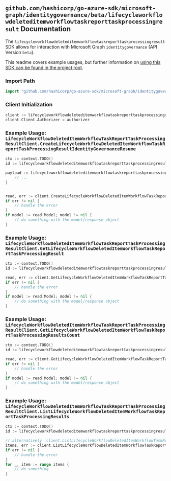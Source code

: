 
## `github.com/hashicorp/go-azure-sdk/microsoft-graph/identitygovernance/beta/lifecycleworkflowdeleteditemworkflowtaskreporttaskprocessingresult` Documentation

The `lifecycleworkflowdeleteditemworkflowtaskreporttaskprocessingresult` SDK allows for interaction with Microsoft Graph `identitygovernance` (API Version `beta`).

This readme covers example usages, but further information on [using this SDK can be found in the project root](https://github.com/hashicorp/go-azure-sdk/tree/main/docs).

### Import Path

```go
import "github.com/hashicorp/go-azure-sdk/microsoft-graph/identitygovernance/beta/lifecycleworkflowdeleteditemworkflowtaskreporttaskprocessingresult"
```


### Client Initialization

```go
client := lifecycleworkflowdeleteditemworkflowtaskreporttaskprocessingresult.NewLifecycleWorkflowDeletedItemWorkflowTaskReportTaskProcessingResultClientWithBaseURI("https://graph.microsoft.com")
client.Client.Authorizer = authorizer
```


### Example Usage: `LifecycleWorkflowDeletedItemWorkflowTaskReportTaskProcessingResultClient.CreateLifecycleWorkflowDeletedItemWorkflowTaskReportTaskProcessingResultIdentityGovernanceResume`

```go
ctx := context.TODO()
id := lifecycleworkflowdeleteditemworkflowtaskreporttaskprocessingresult.NewIdentityGovernanceLifecycleWorkflowDeletedItemWorkflowIdTaskReportIdTaskProcessingResultID("workflowId", "taskReportId", "taskProcessingResultId")

payload := lifecycleworkflowdeleteditemworkflowtaskreporttaskprocessingresult.CreateLifecycleWorkflowDeletedItemWorkflowTaskReportTaskProcessingResultIdentityGovernanceResumeRequest{
	// ...
}


read, err := client.CreateLifecycleWorkflowDeletedItemWorkflowTaskReportTaskProcessingResultIdentityGovernanceResume(ctx, id, payload, lifecycleworkflowdeleteditemworkflowtaskreporttaskprocessingresult.DefaultCreateLifecycleWorkflowDeletedItemWorkflowTaskReportTaskProcessingResultIdentityGovernanceResumeOperationOptions())
if err != nil {
	// handle the error
}
if model := read.Model; model != nil {
	// do something with the model/response object
}
```


### Example Usage: `LifecycleWorkflowDeletedItemWorkflowTaskReportTaskProcessingResultClient.GetLifecycleWorkflowDeletedItemWorkflowTaskReportTaskProcessingResult`

```go
ctx := context.TODO()
id := lifecycleworkflowdeleteditemworkflowtaskreporttaskprocessingresult.NewIdentityGovernanceLifecycleWorkflowDeletedItemWorkflowIdTaskReportIdTaskProcessingResultID("workflowId", "taskReportId", "taskProcessingResultId")

read, err := client.GetLifecycleWorkflowDeletedItemWorkflowTaskReportTaskProcessingResult(ctx, id, lifecycleworkflowdeleteditemworkflowtaskreporttaskprocessingresult.DefaultGetLifecycleWorkflowDeletedItemWorkflowTaskReportTaskProcessingResultOperationOptions())
if err != nil {
	// handle the error
}
if model := read.Model; model != nil {
	// do something with the model/response object
}
```


### Example Usage: `LifecycleWorkflowDeletedItemWorkflowTaskReportTaskProcessingResultClient.GetLifecycleWorkflowDeletedItemWorkflowTaskReportTaskProcessingResultsCount`

```go
ctx := context.TODO()
id := lifecycleworkflowdeleteditemworkflowtaskreporttaskprocessingresult.NewIdentityGovernanceLifecycleWorkflowDeletedItemWorkflowIdTaskReportID("workflowId", "taskReportId")

read, err := client.GetLifecycleWorkflowDeletedItemWorkflowTaskReportTaskProcessingResultsCount(ctx, id, lifecycleworkflowdeleteditemworkflowtaskreporttaskprocessingresult.DefaultGetLifecycleWorkflowDeletedItemWorkflowTaskReportTaskProcessingResultsCountOperationOptions())
if err != nil {
	// handle the error
}
if model := read.Model; model != nil {
	// do something with the model/response object
}
```


### Example Usage: `LifecycleWorkflowDeletedItemWorkflowTaskReportTaskProcessingResultClient.ListLifecycleWorkflowDeletedItemWorkflowTaskReportTaskProcessingResults`

```go
ctx := context.TODO()
id := lifecycleworkflowdeleteditemworkflowtaskreporttaskprocessingresult.NewIdentityGovernanceLifecycleWorkflowDeletedItemWorkflowIdTaskReportID("workflowId", "taskReportId")

// alternatively `client.ListLifecycleWorkflowDeletedItemWorkflowTaskReportTaskProcessingResults(ctx, id, lifecycleworkflowdeleteditemworkflowtaskreporttaskprocessingresult.DefaultListLifecycleWorkflowDeletedItemWorkflowTaskReportTaskProcessingResultsOperationOptions())` can be used to do batched pagination
items, err := client.ListLifecycleWorkflowDeletedItemWorkflowTaskReportTaskProcessingResultsComplete(ctx, id, lifecycleworkflowdeleteditemworkflowtaskreporttaskprocessingresult.DefaultListLifecycleWorkflowDeletedItemWorkflowTaskReportTaskProcessingResultsOperationOptions())
if err != nil {
	// handle the error
}
for _, item := range items {
	// do something
}
```
